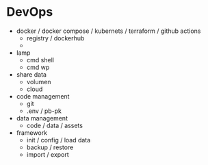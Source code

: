 # DevOps
- docker / docker compose / kubernets / terraform / github actions
    - registry / dockerhub
    - 
- lamp 
    - cmd shell
    - cmd wp
- share data
    - volumen
    - cloud
- code management
    - git
    - .env / pb-pk
- data management
    - code / data / assets    
- framework
    - init / config / load data 
    - backup / restore 
    - import / export

